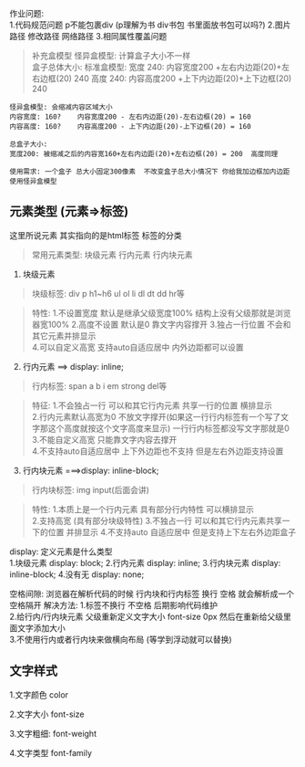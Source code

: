 作业问题:  
1.代码规范问题   p不能包裹div (p理解为书   div书包   书里面放书包可以吗?)
2.图片路径  修改路径 网络路径 
3.相同属性覆盖问题  

>补充盒模型 怪异盒模型:  计算盒子大小不一样  
盒子总体大小:
    标准盒模型: 
    宽度 240: 内容宽度200 +左右内边距(20)+左右边框(20) 240
    高度 240: 内容高度200 +上下内边距(20)+上下边框(20) 240

    怪异盒模型: 会缩减内容区域大小 
    内容宽度: 160?    内容宽度200 - 左右内边距(20)-左右边框(20) = 160
    内容高度: 160?    内容高度200 - 上下内边距(20)-上下边框(20) = 160

    总盒子大小: 
    宽度200: 被缩减之后的内容宽160+左右内边距(20)+左右边框(20) = 200  高度同理  

    使用需求: 一个盒子 总大小固定300像素  不改变盒子总大小情况下 你给我加边框加内边距
    使用怪异盒模型 


## 元素类型  (元素=>标签)
这里所说元素 其实指向的是html标签    标签的分类 

>常用元素类型: 块级元素  行内元素  行内块元素  

1. 块级元素  
>块级标签:  div p h1~h6 ul  ol  li  dl dt dd hr等 

>特性:
1.不设置宽度 默认是继承父级宽度100%  结构上没有父级那就是浏览器宽100%
2.高度不设置 默认是0  靠文字内容撑开 
3.独占一行位置 不会和其它元素并排显示  
4.可以自定义高宽 支持auto自适应居中 内外边距都可以设置 

2. 行内元素 ==> display: inline;
>行内标签: span a  b i   em strong  del等  

>特征: 
1.不会独占一行   可以和其它行内元素 共享一行的位置  横排显示  
2.行内元素默认高宽为0   不放文字撑开(如果这一行行内标签有一个写了文字那这个高度就按这个文字高度来显示)
 一行行内标签都没写文字那就是0 
3.不能自定义高宽  只能靠文字内容去撑开  
4.不支持auto自适应居中     上下外边距也不支持  但是左右外边距支持设置   


3. 行内块元素  ===>display: inline-block; 
>行内块标签: img   input(后面会讲) 

>特性: 
1.本质上是一个行内元素  具有部分行内特性  可以横排显示  
2.支持高宽  (具有部分块级特性) 
3.不独占一行  可以和其它行内元素共享一下的位置   并排显示 
4.不支持auto 自适应居中   但是支持上下左右外边距盒子


display: 定义元素是什么类型  
1.块级元素    display: block;
2.行内元素    display: inline;
3.行内块元素  display: inline-block; 
4.没有无 display: none;


空格间隙: 浏览器在解析代码的时候  行内块和行内标签 换行 空格 就会解析成一个空格隔开 
解决方法: 
1.标签不换行  不空格   后期影响代码维护  
2.给行内/行内块元素  父级重新定义文字大小  font-size 0px  然后在重新给父级里面文字添加大小  
3.不使用行内或者行内块来做横向布局  (等学到浮动就可以替换)



## 文字样式 
1.文字颜色  color 

2.文字大小 font-size  


3.文字粗细: font-weight

4.文字类型 font-family



